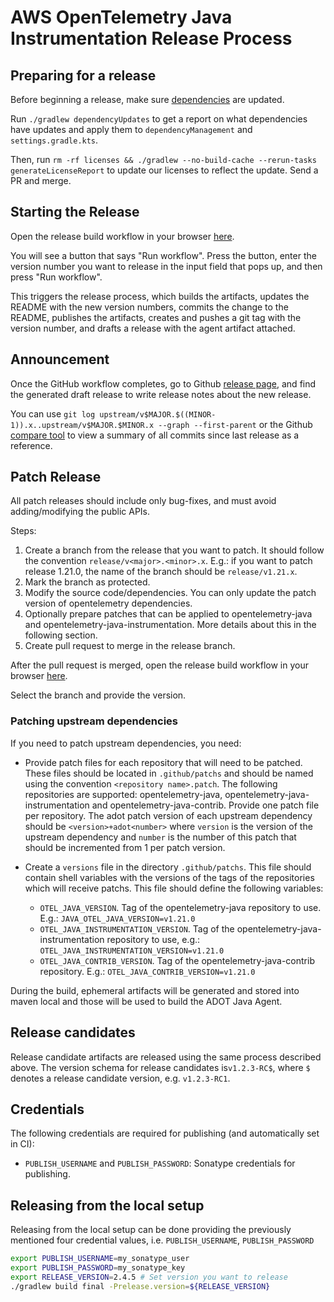 # AWS OpenTelemetry Java Instrumentation Release Process

## Preparing for a release

Before beginning a release, make sure [dependencies](https://github.com/aws-observability/aws-otel-java-instrumentation/blob/main/dependencyManagement/build.gradle.kts) are updated.

Run `./gradlew dependencyUpdates` to get a report on what dependencies have updates and apply them to
`dependencyManagement` and `settings.gradle.kts`.

Then, run `rm -rf licenses && ./gradlew --no-build-cache --rerun-tasks generateLicenseReport` to update our licenses to reflect the update. Send a PR
and merge.

## Starting the Release

Open the release build workflow in your browser [here](https://github.com/aws-observability/aws-otel-java-instrumentation/actions?query=workflow%3A%22Release+Build%22).

You will see a button that says "Run workflow". Press the button, enter the version number you want
to release in the input field that pops up, and then press "Run workflow".

This triggers the release process, which builds the artifacts, updates the README with the new
version numbers, commits the change to the README, publishes the artifacts, creates and pushes
a git tag with the version number, and drafts a release with the agent artifact attached.

## Announcement
   
Once the GitHub workflow completes, go to Github [release
page](https://github.com/aws-observability/aws-otel-java-instrumentation/releases), and find the
generated draft release to write release notes about the new release.

You can use `git log upstream/v$MAJOR.$((MINOR-1)).x..upstream/v$MAJOR.$MINOR.x --graph --first-parent`
or the Github [compare tool](https://github.com/open-telemetry/opentelemetry-java/compare/)
to view a summary of all commits since last release as a reference.

## Patch Release

All patch releases should include only bug-fixes, and must avoid
adding/modifying the public APIs. 

Steps:
1. Create a branch from the release that you want to patch. It should follow the convention `release/v<major>.<minor>.x`. E.g.: if you want to patch release 1.21.0, the name of the branch should be `release/v1.21.x`.
1. Mark the branch as protected.
1. Modify the source code/dependencies. You can only update the patch version of opentelemetry dependencies.
1. Optionally prepare patches that can be applied to opentelemetry-java and opentelemetry-java-instrumentation. More details about this in the following section.
1. Create pull request to merge in the release branch.

After the pull request is merged, open the release build workflow in your browser [here](https://github.com/aws-observability/aws-otel-java-instrumentation/actions?query=workflow%3A%22Release+Build%22).

Select the branch and provide the version.

### Patching upstream dependencies

If you need to patch upstream dependencies, you need:

* Provide patch files for each repository that will need to be patched. These files should be located in `.github/patchs` and should be named
using the convention `<repository name>.patch`. The following repositories are supported: opentelemetry-java, opentelemetry-java-instrumentation and opentelemetry-java-contrib. Provide one patch file per repository. The adot patch version of each upstream dependency should be `<version>+adot<number>` where `version` is the version of the upstream dependency and `number` is the number of this patch that should be incremented from 1 per patch version.

* Create a `versions` file in the directory `.github/patchs`. This file should contain shell variables with the versions of the tags of the repositories which will receive patchs.
  This file should define the following variables:
    * `OTEL_JAVA_VERSION`. Tag of the opentelemetry-java repository to use. E.g.: `JAVA_OTEL_JAVA_VERSION=v1.21.0`
    * `OTEL_JAVA_INSTRUMENTATION_VERSION`. Tag of the opentelemetry-java-instrumentation repository to use, e.g.: `OTEL_JAVA_INSTRUMENTATION_VERSION=v1.21.0`
    * `OTEL_JAVA_CONTRIB_VERSION`. Tag of the opentelemetry-java-contrib repository. E.g.: `OTEL_JAVA_CONTRIB_VERSION=v1.21.0`

During the build, ephemeral artifacts will be generated and stored into maven local and those will be used to build the ADOT Java Agent.

## Release candidates

Release candidate artifacts are released using the same process described above. The version schema for release candidates
is`v1.2.3-RC$`, where `$` denotes a release candidate version, e.g. `v1.2.3-RC1`.

## Credentials

The following credentials are required for publishing (and automatically set in CI):

* `PUBLISH_USERNAME` and `PUBLISH_PASSWORD`: Sonatype credentials for publishing.

## Releasing from the local setup

Releasing from the local setup can be done providing the previously mentioned four credential values, i.e.
`PUBLISH_USERNAME`, `PUBLISH_PASSWORD`

```sh
export PUBLISH_USERNAME=my_sonatype_user
export PUBLISH_PASSWORD=my_sonatype_key
export RELEASE_VERSION=2.4.5 # Set version you want to release
./gradlew build final -Prelease.version=${RELEASE_VERSION}
```
